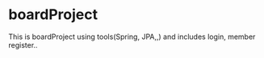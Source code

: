 # boardProject
This is boardProject using tools(Spring, JPA,,) and includes login, member register..
